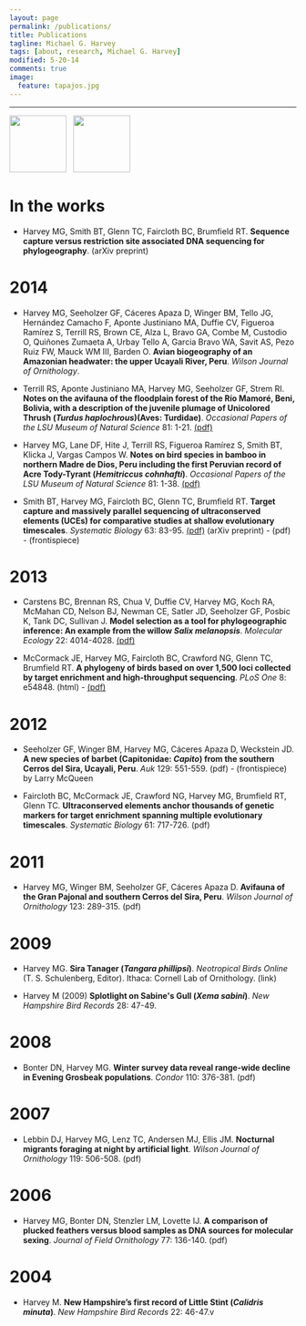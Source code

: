 ```yaml
---
layout: page
permalink: /publications/
title: Publications
tagline: Michael G. Harvey
tags: [about, research, Michael G. Harvey]
modified: 5-20-14
comments: true
image:
  feature: tapajos.jpg
---
```


***

<a href="https://impactstory.org/MichaelHarvey"><img src="https://impactstory.org/logo/small" width="100" /></a>&nbsp;&nbsp;&nbsp;<a href="http://scholar.google.com/citations?hl=en&user=vV6SsisAAAAJ"><img src="http://mgharvey.github.io/images/scholar_logo_md_2011.gif" width="100" /></a>

# In the works

* Harvey MG, Smith BT, Glenn TC, Faircloth BC, Brumfield RT. **Sequence capture versus restriction site associated DNA sequencing for phylogeography**. (arXiv preprint)

# 2014

* Harvey MG, Seeholzer GF, Cáceres Apaza D, Winger BM, Tello JG, Hernández Camacho F, Aponte Justiniano MA, Duffie CV, Figueroa Ramírez S, Terrill RS, Brown CE, Alza L, Bravo GA, Combe M, Custodio O, Quiñones Zumaeta A, Urbay Tello A, Garcia Bravo WA, Savit AS, Pezo Ruiz FW, Mauck WM III, Barden O. **Avian biogeography of an Amazonian headwater: the upper Ucayali River, Peru**. *Wilson Journal of Ornithology*.

* Terrill RS, Aponte Justiniano MA, Harvey MG, Seeholzer GF, Strem RI. **Notes on the avifauna of the floodplain forest of the Río Mamoré, Beni, Bolivia, with a description of the juvenile plumage of Unicolored Thrush (*Turdus haplochrous*)(Aves: Turdidae)**. *Occasional Papers of the LSU Museum of Natural Science* 81: 1-21. <a href="http://mgharvey.github.io/docs/Terrilletal2014.pdf" target="_blank">(pdf)</a>

* Harvey MG, Lane DF, Hite J, Terrill RS, Figueroa Ramírez S, Smith BT, Klicka J, Vargas Campos W. **Notes on bird species in bamboo in northern Madre de Dios, Peru including the first Peruvian record of Acre Tody-Tyrant (*Hemitriccus cohnhafti*)**. *Occasional Papers of the LSU Museum of Natural Science* 81: 1-38. <a href="http://mgharvey.github.io/docs/Harveyetal2014a.pdf" target="_blank">(pdf)</a>

* Smith BT, Harvey MG, Faircloth BC, Glenn TC, Brumfield RT. **Target capture and massively parallel sequencing of ultraconserved elements (UCEs) for comparative studies at shallow evolutionary timescales**. *Systematic Biology* 63: 83-95. <a href="http://mgharvey.github.io/docs/Smithetal2014.pdf" target="_blank">(pdf)</a> (arXiv preprint) - (pdf) - (frontispiece)

# 2013

* Carstens BC, Brennan RS, Chua V, Duffie CV, Harvey MG, Koch RA, McMahan CD, Nelson BJ, Newman CE, Satler JD, Seeholzer GF, Posbic K, Tank DC, Sullivan J. **Model selection as a tool for phylogeographic inference: An example from the willow *Salix melanopsis***. *Molecular Ecology* 22: 4014-4028. <a href="http://mgharvey.github.io/docs/Carstensetal2013.pdf" target="_blank">(pdf)</a>

* McCormack JE, Harvey MG, Faircloth BC, Crawford NG, Glenn TC, Brumfield RT. **A phylogeny of birds based on over 1,500 loci collected by target enrichment and high-throughput sequencing**. *PLoS One* 8: e54848. (html) - <a href="http://mgharvey.github.io/docs/Terrilletal2014.pdf" target="_blank">(pdf)</a>

# 2012

* Seeholzer GF, Winger BM, Harvey MG, Cáceres Apaza D, Weckstein JD. **A new species of barbet (Capitonidae: *Capito*) from the southern Cerros del Sira, Ucayali, Peru**. *Auk* 129: 551-559. (pdf) - (frontispiece) by Larry McQueen

* Faircloth BC, McCormack JE, Crawford NG, Harvey MG, Brumfield RT, Glenn TC. **Ultraconserved elements anchor thousands of genetic markers for target enrichment spanning multiple evolutionary timescales**. *Systematic Biology* 61: 717-726. (pdf)

# 2011

* Harvey MG, Winger BM, Seeholzer GF, Cáceres Apaza D. **Avifauna of the Gran Pajonal and southern Cerros del Sira, Peru**. *Wilson Journal of Ornithology* 123: 289-315. (pdf)

# 2009

* Harvey MG. **Sira Tanager (*Tangara phillipsi*)**. *Neotropical Birds Online* (T. S. Schulenberg, Editor). Ithaca: Cornell Lab of Ornithology. (link)

* Harvey M (2009) **Splotlight on Sabine's Gull (*Xema sabini*)**. *New Hampshire Bird Records* 28: 47-49.

# 2008

* Bonter DN, Harvey MG. **Winter survey data reveal range-wide decline in Evening Grosbeak populations**. *Condor* 110: 376-381. (pdf)

# 2007

* Lebbin DJ, Harvey MG, Lenz TC, Andersen MJ, Ellis JM. **Nocturnal migrants foraging at night by artificial light**. *Wilson Journal of Ornithology* 119: 506-508. (pdf)

# 2006

* Harvey MG, Bonter DN, Stenzler LM, Lovette IJ. **A comparison of plucked feathers versus blood samples as DNA sources for molecular sexing**. *Journal of Field Ornithology* 77: 136-140. (pdf)

# 2004

* Harvey M. **New Hampshire’s first record of Little Stint (*Calidris minuta*)**. *New Hampshire Bird Records* 22: 46-47.v